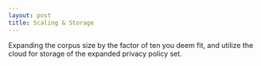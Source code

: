 ```yaml
---
layout: post
title: Scaling & Storage
---
```


Expanding the corpus size by the factor of ten you deem fit, and utilize the cloud for storage of the expanded privacy policy set.
